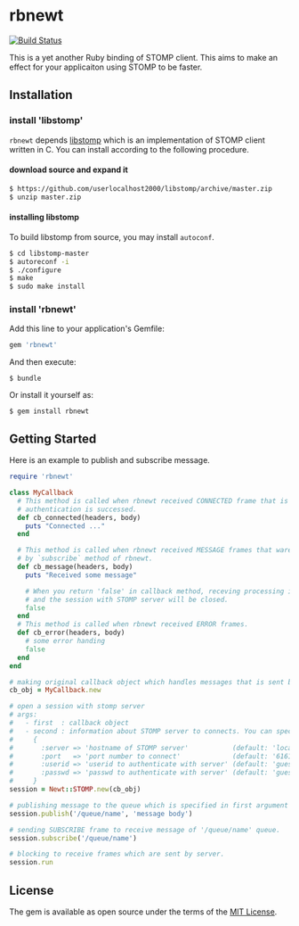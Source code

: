 # rbnewt
[![Build Status](https://travis-ci.org/newtmq/rbnewt.svg?branch=master)](https://travis-ci.org/newtmq/rbnewt)

This is a yet another Ruby binding of STOMP client. This aims to make an effect for your applicaiton using STOMP to be faster.

## Installation

### install 'libstomp'
`rbnewt` depends [libstomp](https://github.com/userlocalhost2000/libstomp) which is an implementation of STOMP client written in C. You can install according to the following procedure.

#### download source and expand it
```Bash
$ https://github.com/userlocalhost2000/libstomp/archive/master.zip
$ unzip master.zip
```

#### installing libstomp
To build libstomp from source, you may install `autoconf`.
```Bash
$ cd libstomp-master
$ autoreconf -i
$ ./configure
$ make
$ sudo make install
```

### install 'rbnewt'

Add this line to your application's Gemfile:

```ruby
gem 'rbnewt'
```

And then execute:

    $ bundle

Or install it yourself as:

    $ gem install rbnewt

## Getting Started
Here is an example to publish and subscribe message.
```Ruby
require 'rbnewt'

class MyCallback
  # This method is called when rbnewt received CONNECTED frame that is sent when session
  # authentication is successed.
  def cb_connected(headers, body)
    puts "Connected ..."
  end

  # This method is called when rbnewt received MESSAGE frames that ware in specified queue
  # by `subscribe` method of rbnewt.
  def cb_message(headers, body)
    puts "Received some message"

    # When you return 'false' in callback method, receving processing is stopped
    # and the session with STOMP server will be closed.
    false
  end
  # This method is called when rbnewt received ERROR frames.
  def cb_error(headers, body)
    # some error handing
    false
  end
end

# making original callback object which handles messages that is sent by STOMP server.
cb_obj = MyCallback.new

# open a session with stomp server
# args:
#   - first  : callback object
#   - second : information about STOMP server to connects. You can specify followings.
#     {
#       :server => 'hostname of STOMP server'           (default: 'localhost')
#       :port   => 'port number to connect'             (default: '61613')
#       :userid => 'userid to authenticate with server' (default: 'guest')
#       :passwd => 'passwd to authenticate with server' (default: 'guest')
#     }
session = Newt::STOMP.new(cb_obj)

# publishing message to the queue which is specified in first argument
session.publish('/queue/name', 'message body')

# sending SUBSCRIBE frame to receive message of '/queue/name' queue.
session.subscribe('/queue/name')

# blocking to receive frames which are sent by server.
session.run
```

## License

The gem is available as open source under the terms of the [MIT License](http://opensource.org/licenses/MIT).
